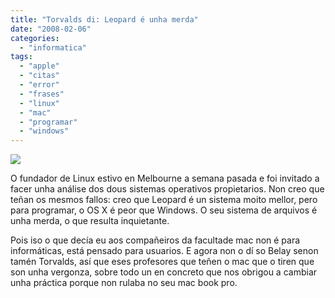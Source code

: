 ```yaml
---
title: "Torvalds di: Leopard é unha merda"
date: "2008-02-06"
categories: 
  - "informatica"
tags: 
  - "apple"
  - "citas"
  - "error"
  - "frases"
  - "linux"
  - "mac"
  - "programar"
  - "windows"
---
```


![](images/linus2_wideweb__470x300,0.jpg)

O fundador de Linux estivo en Melbourne a semana pasada e foi invitado a facer unha análise dos dous sistemas operativos propietarios. Non creo que teñan os mesmos fallos: creo que Leopard é un sistema moito mellor, pero para programar, o OS X é peor que Windows. O seu sistema de arquivos é unha merda, o que resulta inquietante.

Pois iso o que decía eu aos compañeiros da facultade mac non é para informáticas, está pensado para usuarios. E agora non o dí so Belay senon tamén Torvalds, así que eses profesores que teñen o mac que o tiren que son unha vergonza, sobre todo un en concreto que nos obrigou a cambiar unha práctica porque non rulaba no seu mac book pro.
